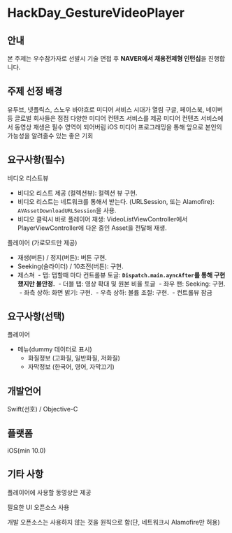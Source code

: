 # HackDay_GestureVideoPlayer

## 안내

본 주제는 우수참가자로 선발시 기술 면접 후 **NAVER에서 채용전제형 인턴십**을 진행합니다.

## 주제 선정 배경
유투브, 넷플릭스, 스노우 바야흐로 미디어 서비스 시대가 열림
구글, 페이스북, 네이버등 글로벌 회사들은 점점 다양한 미디어 컨텐츠 서비스를 제공
미디어 컨텐츠 서비스에서 동영상 재생은 필수 영역이 되어버림
iOS 미디어 프로그래밍을 통해 앞으로 본인의 가능성을 알려줄수 있는 좋은 기회

## 요구사항(필수)
비디오 리스트뷰
- 비디오 리스트 제공 (컬렉션뷰): 컬렉션 뷰 구현.
- 비디오 리스트는 네트워크를 통해서 받는다. (URLSession, 또는 Alamofire): `AVAssetDownloadURLSession`을 사용.
- 비디오 클릭시 바로 플레이어 재생: VideoListViewController에서 PlayerViewController에 다운 중인 Asset을 전달해 재생.

플레이어 (가로모드만 제공)
- 재생(버튼) / 정지(버튼): 버튼 구현.
- Seeking(슬라이더) / 10초전(버튼): 구현.
- 제스쳐
  - 탭: 탭할때 마다 컨트롤뷰 토글: **`Dispatch.main.ayncAfter`를 통해 구현했지만 불안정.**
  - 더블 탭: 영상 확대 및 원본 비율 토글
  - 좌우 팬: Seeking: 구현.
  - 좌측 상하: 화면 밝기: 구현.
  - 우측 상하: 볼륨 조절: 구현.
  - 컨트롤뷰 잠금
  
## 요구사항(선택)
플레이어
- 메뉴(dummy 데이터로 표시)
  - 화질정보 (고화질, 일반화질, 저화질)
  - 자막정보 (한국어, 영어, 자막끄기)
  
## 개발언어
Swift(선호) / Objective-C

## 플랫폼
iOS(min 10.0)

## 기타 사항
플레이어에 사용할 동영상은 제공

필요한 UI 오픈소스 사용

개발 오픈소스는 사용하지 않는 것을 원칙으로 함(단, 네트워크시 Alamofire만 허용)
